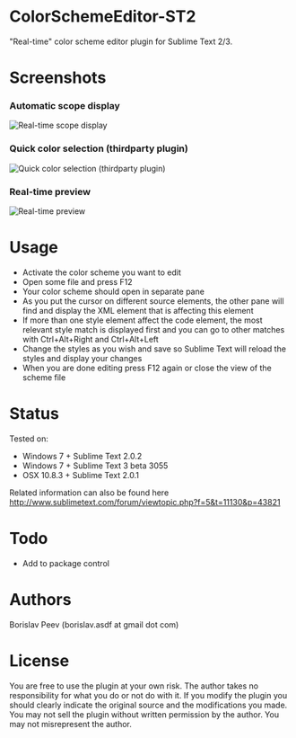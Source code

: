 ColorSchemeEditor-ST2
=====================
"Real-time" color scheme editor plugin for Sublime Text 2/3.

Screenshots
===========
### Automatic scope display
![Real-time scope display](https://raw.github.com/bobef/ColorSchemeEditor-ST2/master/screenshots/screen1.png)

### Quick color selection (thirdparty plugin)
![Quick color selection (thirdparty plugin)](https://raw.github.com/bobef/ColorSchemeEditor-ST2/master/screenshots/screen2.png)

### Real-time preview
![Real-time preview](https://raw.github.com/bobef/ColorSchemeEditor-ST2/master/screenshots/screen3.png)

Usage
=====
- Activate the color scheme you want to edit
- Open some file and press F12
- Your color scheme should open in separate pane
- As you put the cursor on different source elements, the other pane will find and display the XML element that is affecting this element
- If more than one style element affect the code element, the most relevant style match is displayed first and you can go to other matches with Ctrl+Alt+Right and Ctrl+Alt+Left
- Change the styles as you wish and save so Sublime Text will reload the styles and display your changes
- When you are done editing press F12 again or close the view of the scheme file

Status
======
Tested on:
- Windows 7 + Sublime Text 2.0.2
- Windows 7 + Sublime Text 3 beta 3055
- OSX 10.8.3 + Sublime Text 2.0.1

Related information can also be found here http://www.sublimetext.com/forum/viewtopic.php?f=5&t=11130&p=43821

Todo
======
- Add to package control

Authors
=======

Borislav Peev (borislav.asdf at gmail dot com)

License
=======
You are free to use the plugin at your own risk. The author takes no responsibility for what you do or not do with it.
If you modify the plugin you should clearly indicate the original source and the modifications you made.
You may not sell the plugin without written permission by the author. You may not misrepresent the author.
